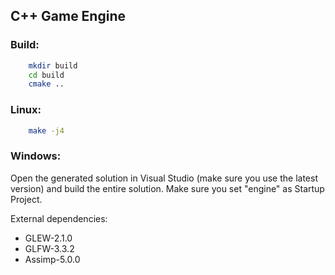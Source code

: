 ## C++ Game Engine

### Build:

```sh
    mkdir build
    cd build
    cmake ..
```

### Linux:

```sh
    make -j4
```

### Windows:

Open the generated solution in Visual Studio (make sure you use the latest version) and build the entire solution. Make sure you set "engine" as Startup Project.

External dependencies:
* GLEW-2.1.0
* GLFW-3.3.2
* Assimp-5.0.0
